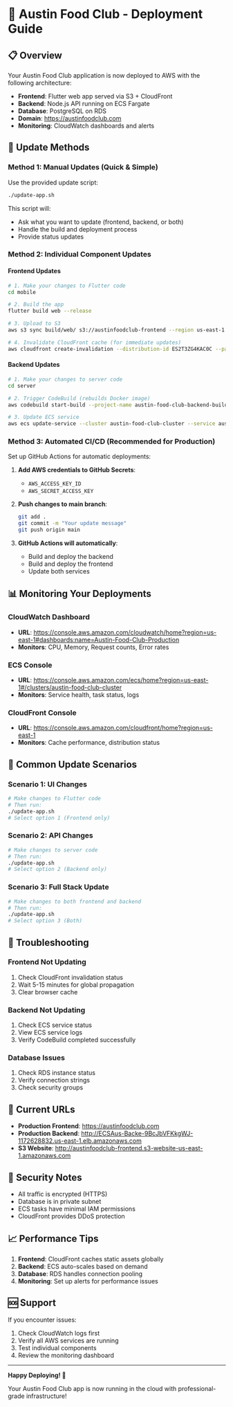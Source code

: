 # 🚀 Austin Food Club - Deployment Guide

## 📋 Overview

Your Austin Food Club application is now deployed to AWS with the following architecture:

- **Frontend**: Flutter web app served via S3 + CloudFront
- **Backend**: Node.js API running on ECS Fargate
- **Database**: PostgreSQL on RDS
- **Domain**: https://austinfoodclub.com
- **Monitoring**: CloudWatch dashboards and alerts

## 🔄 Update Methods

### Method 1: Manual Updates (Quick & Simple)

Use the provided update script:

```bash
./update-app.sh
```

This script will:
- Ask what you want to update (frontend, backend, or both)
- Handle the build and deployment process
- Provide status updates

### Method 2: Individual Component Updates

#### Frontend Updates
```bash
# 1. Make your changes to Flutter code
cd mobile

# 2. Build the app
flutter build web --release

# 3. Upload to S3
aws s3 sync build/web/ s3://austinfoodclub-frontend --region us-east-1

# 4. Invalidate CloudFront cache (for immediate updates)
aws cloudfront create-invalidation --distribution-id ES2T3ZG4KAC0C --paths '/*' --region us-east-1
```

#### Backend Updates
```bash
# 1. Make your changes to server code
cd server

# 2. Trigger CodeBuild (rebuilds Docker image)
aws codebuild start-build --project-name austin-food-club-backend-build --region us-east-1

# 3. Update ECS service
aws ecs update-service --cluster austin-food-club-cluster --service austin-food-club-backend --force-new-deployment --region us-east-1
```

### Method 3: Automated CI/CD (Recommended for Production)

Set up GitHub Actions for automatic deployments:

1. **Add AWS credentials to GitHub Secrets**:
   - `AWS_ACCESS_KEY_ID`
   - `AWS_SECRET_ACCESS_KEY`

2. **Push changes to main branch**:
   ```bash
   git add .
   git commit -m "Your update message"
   git push origin main
   ```

3. **GitHub Actions will automatically**:
   - Build and deploy the backend
   - Build and deploy the frontend
   - Update both services

## 📊 Monitoring Your Deployments

### CloudWatch Dashboard
- **URL**: https://console.aws.amazon.com/cloudwatch/home?region=us-east-1#dashboards:name=Austin-Food-Club-Production
- **Monitors**: CPU, Memory, Request counts, Error rates

### ECS Console
- **URL**: https://console.aws.amazon.com/ecs/home?region=us-east-1#/clusters/austin-food-club-cluster
- **Monitors**: Service health, task status, logs

### CloudFront Console
- **URL**: https://console.aws.amazon.com/cloudfront/home?region=us-east-1
- **Monitors**: Cache performance, distribution status

## 🔧 Common Update Scenarios

### Scenario 1: UI Changes
```bash
# Make changes to Flutter code
# Then run:
./update-app.sh
# Select option 1 (Frontend only)
```

### Scenario 2: API Changes
```bash
# Make changes to server code
# Then run:
./update-app.sh
# Select option 2 (Backend only)
```

### Scenario 3: Full Stack Update
```bash
# Make changes to both frontend and backend
# Then run:
./update-app.sh
# Select option 3 (Both)
```

## 🚨 Troubleshooting

### Frontend Not Updating
1. Check CloudFront invalidation status
2. Wait 5-15 minutes for global propagation
3. Clear browser cache

### Backend Not Updating
1. Check ECS service status
2. View ECS service logs
3. Verify CodeBuild completed successfully

### Database Issues
1. Check RDS instance status
2. Verify connection strings
3. Check security groups

## 📱 Current URLs

- **Production Frontend**: https://austinfoodclub.com
- **Production Backend**: http://ECSAus-Backe-9BcJbVFKkgWJ-1172628832.us-east-1.elb.amazonaws.com
- **S3 Website**: http://austinfoodclub-frontend.s3-website-us-east-1.amazonaws.com

## 🔐 Security Notes

- All traffic is encrypted (HTTPS)
- Database is in private subnet
- ECS tasks have minimal IAM permissions
- CloudFront provides DDoS protection

## 📈 Performance Tips

1. **Frontend**: CloudFront caches static assets globally
2. **Backend**: ECS auto-scales based on demand
3. **Database**: RDS handles connection pooling
4. **Monitoring**: Set up alerts for performance issues

## 🆘 Support

If you encounter issues:

1. Check CloudWatch logs first
2. Verify all AWS services are running
3. Test individual components
4. Review the monitoring dashboard

---

**Happy Deploying! 🎉**

Your Austin Food Club app is now running in the cloud with professional-grade infrastructure!

